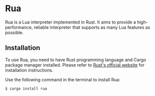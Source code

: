 # Rua

Rua is a Lua interpreter implemented in Rust. It aims to provide a high-performance, reliable interpreter that supports as many Lua features as possible.

## Installation

To use Rua, you need to have Rust programming language and Cargo package manager installed. Please refer to [Rust's official website](https://www.rust-lang.org/) for installation instructions.

Use the following command in the terminal to install Rua:

```shell
$ cargo install rua
```
